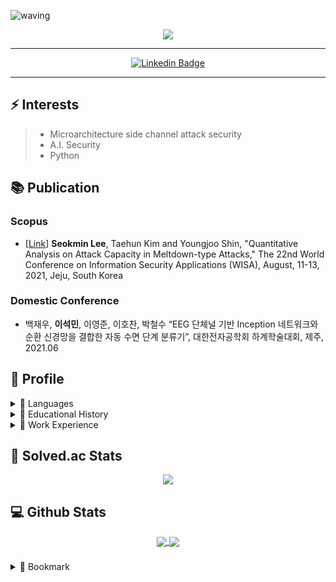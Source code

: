 

![waving](https://capsule-render.vercel.app/api?type=waving&height=200&text=Welcome!&fontAlign=80&fontAlignY=40&color=gradient)

<div align=center>
<a href="https://github.com/leesk212">
  <img align="center" src="https://hits.seeyoufarm.com/api/count/incr/badge.svg?url=https%3A%2F%2Fgithub.com%2Fleesk212%2Fhit-counter&count_bg=%2379C83D&title_bg=%23555555&icon=freebsd.svg&icon_color=%23E7E7E7&title=hits&edge_flat=false" />
</a>

---------------
  
[![Linkedin Badge](https://img.shields.io/badge/-LinkedIn-blue?style=flat-square&logo=Linkedin&logoColor=white&link=https://www.linkedin.com/in/profile-of-seokmin-lee/)](https://www.linkedin.com/in/profile-of-seokmin-lee/)

</div>

--------------
<h2 align="left">⚡ Interests</h2>  

> - Microarchitecture side channel attack security
> - A.I. Security
> - Python 

## :books: Publication
### Scopus
* [[Link](https://wisa.or.kr/accepted)] __Seokmin Lee__, Taehun Kim and Youngjoo Shin, "Quantitative Analysis on Attack Capacity in Meltdown-type Attacks," The 22nd World Conference on Information Security Applications (WISA), August, 11-13, 2021, Jeju, South Korea
### Domestic Conference
* 백재우, __이석민__, 이영준, 이호찬, 박철수 “EEG 단체널 기반 Inception 네트워크와 순환 신경망을 결합한 자동 수면 단계 분류기”, 대한전자공학회 하계학술대회, 제주, 2021.06

<h2 align="left"> 🔭 Profile</h2>
<details><summary>🌱  Languages</summary><div markdown="1">

> - C/C++:  ⭐⭐⭐⭐  
> - Python: ⭐⭐⭐  
> - JAVA:   ⭐⭐  
> - MIPS:   ⭐⭐
> - MATLAB: ⭐
> - Elasticsearch: ⭐⭐  
> - SQL:   ⭐⭐

</div></details>


<details><summary>🌱  Educational History</summary><div markdown="1">

>   
> * Bachelor 
>> **Kwangwoon University**(Nowon-gu, Seoul)  
>> College of Software and Convergence  
>> - Major: Computer information engineering  
>> - Status: Senior  
>> - Project experience: 
>>> * Compiler
>>>   * [(private)infix2postfix_by_python](https://github.com/leesk212/compiler/tree/main/infix2postfix)
>>> * Database and Application 
>>>   * [Web project: 디비만만](https://github.com/0xF4D3C0D3/kw-db-project-2020)
>>>   * [kakao_login_api_by_python](https://github.com/leesk212/kakao_login_api_by_python)
>>>   * [Demonstate video](https://www.youtube.com/watch?v=4eEvMKFw9_g)
>>> * [Deepsleepnet(deepLearning project)](https://github.com/leesk212/new_deepsleepnet)
>>> * Docker
>>>   * [(private)project](https://github.com/leesk212/4_1/tree/main/ISA/Docker)
>>> * Embedded System S/W Design
>>>   * [(private)Assignemnet & Document](https://github.com/leesk212/4_1/tree/main/E_S)
>>>   * [(private)Mail-Service on RTOS](https://github.com/leesk212/Embedded_PROJECT)
>>> * Machine Learning
>>>   * [(private)ML_with_Security](https://github.com/leesk212/ML_with_Security)  
>>> * System Programming  
>>>   * [FTP server(socket programming)](https://github.com/leesk212/Linux/tree/master/SystemProgramming) 
>>> * Web Hacking
>>>   * [(private)burpsuite with meltasploitable2](https://github.com/leesk212/4_1/tree/main/ISA/Web-hacking)
>>>   * [(private)wfuzz](https://github.com/leesk212/4_1/tree/main/ISA/Web-hacking/wfuzz)   
>>>   * [(private)cross-site-scripting attack](https://github.com/leesk212/4_1/tree/main/ISA/Web-hacking/cross-site-scripting-attack)
>>>   * [(private)metasploit](https://github.com/leesk212/4_1/tree/main/ISA/Web-hacking/metasploit)
>> - 2016/03 ~   
> * Program
>> - **BlackHat_2020**   
>>    * [About A Complete Practical Approach to Malware Analysis and Memory Forensics](https://github.com/leesk212/BlackHat_2020)   
>> - [**IDEC_2021**](https://github.com/leesk212/2021_IDEC)   
>>    * GPU 하드웨어에 대한 이해 및 CUDA 프로그래밍  
>>    * 암호알고리즘 이론과 실제  
>> - [**(private)System Security_korea_Univ**](https://github.com/leesk212/System-Security)
>> - NetSec2021
>>    * [(private)Practice of deepfake_analyzer](https://github.com/leesk212/private_post/tree/master/NetSec-Deepfake)
>> - Blackhat_ASIA_20201
>>    * [Apple Neural Engine Internal: From ML Algorithm to HW Registers](https://github.com/leesk212/BlackHat_2020/tree/main/BlackHat_2021_briefing)


</div></details>
 
<details><summary>🌱  Work Experience</summary><div markdown="1">
 
> * InTheForest(Cyber Security Company) 
>> - Program: Kwangwoon University Summer Short-Term Internship      
>> - Project experience: [Sysmon-EL-Python_PyQt](https://github.com/leesk212/Sysmon-EL-Python_PyQt)
>> - 2020/07/03 ~ 2020/08/25
> * Hanyang Cyber Univ project
>> - Program: Outsourcing
>> - Project experience: [(private)User dependent reactive program](https://github.com/leesk212/HanyangUniv_project)
>> - 2020/08/26 ~ 2020/09/05 
> * [CSS Lab(Compuer Systems Security Lab)](https://sites.google.com/view/icseclab/home)
>> - Program: Korea University Undergaduate reasearch student      
>> - Project experience:  
>>> * Alert of Detection program(from PCM)   
>>>> * [(private)Detection program and KakaoTalk server linkage program](https://github.com/leesk212/kakao_api)   
>>> * Microarchitecture side channel attack(on going)
>>>> * [(private)Review of Flush+Reload paper & Implementation of Flush+Reload attack (to gnupg-1.4.13)](https://github.com/leesk212/FLUSH-RELOAD-Attack-Implementation)
>>>> * [Review of Flush+Flush paper](https://leesk212.github.io/paper-Flush+Flush_A_Fast_and_Stealthy_Cache_Attack/)
>>>> * (private)Review of Meltdown paper & Implementation of Meltdown attack
>>>> * [(private)Review of ZombieLoad paper & Implementation of ZombieLoad attack](https://github.com/leesk212/ZombieLoad-Implementation)
>>>> * [(private)Ongoing Project](https://github.com/leesk212/Measurement_of_transient_instruction)  
>>>>   * [(private)Meltdown2Zombieload PoC](https://github.com/leesk212/Meltdown2Zombieload)
>>>>   * [(private)Result](https://github.com/leesk212/Result)
>>>>   * [(private)Paper work](https://github.com/leesk212/private_post/tree/master/Paperwork/Measurement%20of%20Transient%20instruction)
>>>>   * [(private)MTIC Proof-of-Concept](https://github.com/leesk212/MTIC)
>>> * National Security Research Project
>>>>   * [(private)tool-kit](https://github.com/taehunk/NSR-SMTP)
>>>>   * [(private)DNSlookup](https://github.com/leesk212/private_post/blob/master/NSR/Mail_service/DNSQUERYCODE)
>>>>   * [(private)TLSRPT](https://github.com/leesk212/TLSRPT)
>>> * ETC
>>>>   * [(private)zinc](https://github.com/taehunk/zinc)
>> - 2020/09/07 ~   

</div></details>


## 📖  Solved.ac Stats
<div align=center>
<center>

<a href="https://solved.ac/leesk212">
  <img align="center" src="https://github-readme-solvedac.hyp3rflow.vercel.app/api/?handle=leesk212" />
</a>
</center>
</div>
  
<h2 align="left">💻 Github Stats</h2>

<div align=center>
<a href="https://colab.research.google.com/">
  <img align="center" src="https://github-readme-stats.vercel.app/api?username=leesk212&line_height=27&show_icons=true&hide_border=true&theme=dark" />
</a>
<a href="https://solved.ac/class">
  <img align="center" src="https://github-readme-stats.vercel.app/api/top-langs/?username=leesk212&theme=dark&hide_border=true&exclude_repo=leesk212.github.io&langs_count=3" />
</a>
</div>

### 

<details><summary> 📑 Bookmark</summary><div markdown="1">

# Coding-Test
* [sw expert academic (삼성)](https://swexpertacademy.com/main/capacityTest/main.do)


</div></details>
  
  


